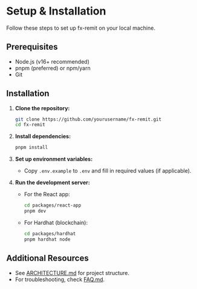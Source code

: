 # Setup & Installation

Follow these steps to set up fx-remit on your local machine.

## Prerequisites
- Node.js (v16+ recommended)
- pnpm (preferred) or npm/yarn
- Git

## Installation

1. **Clone the repository:**
   ```sh
   git clone https://github.com/yourusername/fx-remit.git
   cd fx-remit
   ```
2. **Install dependencies:**
   ```sh
   pnpm install
   ```
3. **Set up environment variables:**
   - Copy `.env.example` to `.env` and fill in required values (if applicable).

4. **Run the development server:**
   - For the React app:
     ```sh
     cd packages/react-app
     pnpm dev
     ```
   - For Hardhat (blockchain):
     ```sh
     cd packages/hardhat
     pnpm hardhat node
     ```

## Additional Resources
- See [ARCHITECTURE.md](./ARCHITECTURE.md) for project structure.
- For troubleshooting, check [FAQ.md](./FAQ.md). 